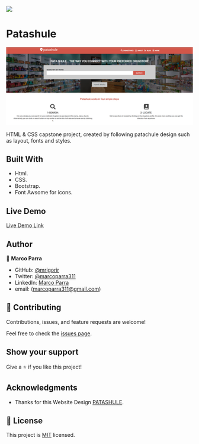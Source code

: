 ![](https://img.shields.io/badge/Microverse-blueviolet)

# Patashule

![Homepage](images/screenshot.png) 

HTML &amp; CSS capstone project, created by following patachule design such as layout, fonts and styles. 

## Built With

- Html.
- CSS.
- Bootstrap.
- Font Awsome for icons.

## Live Demo

[Live Demo Link](https://mrigorir.github.io/patashule/)

## Author

👤 **Marco Parra**

- GitHub: [@mrigorir](https://github.com/mrigorir)
- Twitter: [@marcoparra311](https://twitter.com/marcoparra311)
- LinkedIn: [Marco Parra](https://www.linkedin.com/in/marco-parra-leal-a93318101/)
- email: (marcoparra311@gmail.com)

## 🤝 Contributing

Contributions, issues, and feature requests are welcome!

Feel free to check the [issues page](issues/).

## Show your support

Give a ⭐️ if you like this project!

## Acknowledgments

- Thanks for this Website Design [PATASHULE](https://www.behance.net/gallery/25563385/PatashuleKE).

## 📝 License

This project is [MIT](https://opensource.org/licenses/MIT) licensed.
